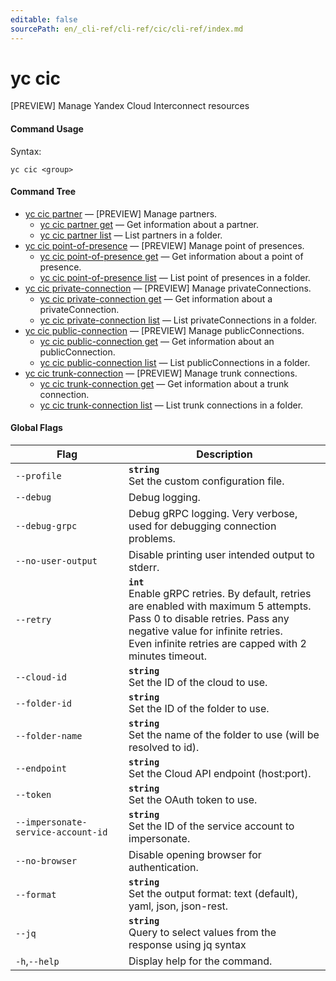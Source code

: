 ```yaml
---
editable: false
sourcePath: en/_cli-ref/cli-ref/cic/cli-ref/index.md
---
```


# yc cic

[PREVIEW] Manage Yandex Cloud Interconnect resources

#### Command Usage

Syntax: 

`yc cic <group>`

#### Command Tree

- [yc cic partner](partner/index.md) — [PREVIEW] Manage partners.
	- [yc cic partner get](partner/get.md) — Get information about a partner.
	- [yc cic partner list](partner/list.md) — List partners in a folder.
- [yc cic point-of-presence](point-of-presence/index.md) — [PREVIEW] Manage point of presences.
	- [yc cic point-of-presence get](point-of-presence/get.md) — Get information about a point of presence.
	- [yc cic point-of-presence list](point-of-presence/list.md) — List point of presences in a folder.
- [yc cic private-connection](private-connection/index.md) — [PREVIEW] Manage privateConnections.
	- [yc cic private-connection get](private-connection/get.md) — Get information about a privateConnection.
	- [yc cic private-connection list](private-connection/list.md) — List privateConnections in a folder.
- [yc cic public-connection](public-connection/index.md) — [PREVIEW] Manage publicConnections.
	- [yc cic public-connection get](public-connection/get.md) — Get information about an publicConnection.
	- [yc cic public-connection list](public-connection/list.md) — List publicConnections in a folder.
- [yc cic trunk-connection](trunk-connection/index.md) — [PREVIEW] Manage trunk connections.
	- [yc cic trunk-connection get](trunk-connection/get.md) — Get information about a trunk connection.
	- [yc cic trunk-connection list](trunk-connection/list.md) — List trunk connections in a folder.

#### Global Flags

| Flag | Description |
|----|----|
|`--profile`|<b>`string`</b><br/>Set the custom configuration file.|
|`--debug`|Debug logging.|
|`--debug-grpc`|Debug gRPC logging. Very verbose, used for debugging connection problems.|
|`--no-user-output`|Disable printing user intended output to stderr.|
|`--retry`|<b>`int`</b><br/>Enable gRPC retries. By default, retries are enabled with maximum 5 attempts.<br/>Pass 0 to disable retries. Pass any negative value for infinite retries.<br/>Even infinite retries are capped with 2 minutes timeout.|
|`--cloud-id`|<b>`string`</b><br/>Set the ID of the cloud to use.|
|`--folder-id`|<b>`string`</b><br/>Set the ID of the folder to use.|
|`--folder-name`|<b>`string`</b><br/>Set the name of the folder to use (will be resolved to id).|
|`--endpoint`|<b>`string`</b><br/>Set the Cloud API endpoint (host:port).|
|`--token`|<b>`string`</b><br/>Set the OAuth token to use.|
|`--impersonate-service-account-id`|<b>`string`</b><br/>Set the ID of the service account to impersonate.|
|`--no-browser`|Disable opening browser for authentication.|
|`--format`|<b>`string`</b><br/>Set the output format: text (default), yaml, json, json-rest.|
|`--jq`|<b>`string`</b><br/>Query to select values from the response using jq syntax|
|`-h`,`--help`|Display help for the command.|
